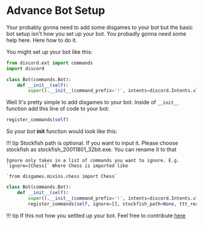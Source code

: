 # Advance Bot Setup

Your probably gonna need to add some disgames to your bot but the basic bot setup isn't how you set up your bot. You probadly gonna need some help here. Here how to do it.

You might set up your bot like this:

```python
from discord.ext import commands
import discord

class Bot(commands.Bot):
    def __init__(self):
        super().__init__(command_prefix='!', intents=discord.Intents.all())
```

Well It's pretty simple to add disgames to your bot. Inside of `__init__` function add this line of code to your bot:

```python
register_commands(self)
```

So your bot __init__ function would look like this:

!!! tip
    Stockfish path is optional. If you want to input it. Please choose stockfish as stockfish_20011801_32bit.exe. You can rename it to that

    Ignore only takes in a list of commands you want to ignore. E.g. `ignore=[Chess]` Where Chess is imported like

    `from disgames.mixins.chess import Chess`

```python
class Bot(commands.Bot):
    def __init__(self):
        super().__init__(command_prefix='!', intents=discord.Intents.all())
        register_commands(self, ignore=[], stockfish_path=None, ttt_reactions=False) # defualt
```

!!! tip
    If this not how you settled up your bot. Feel free to contribute [here](https://github.com/andrewthederp/disgames)
